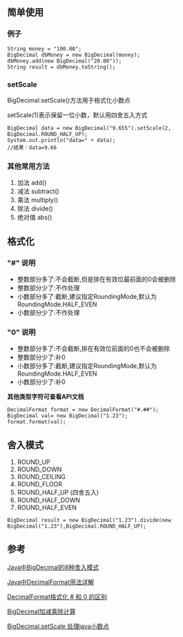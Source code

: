 
 
## 简单使用
### 例子
``````
String money = "100.00";
BigDecimal dbMoney = new BigDecimal(money);
dbMoney.add(new BigDecimal("20.00"));
String result = dbMoney.toString();
``````
### setScale

BigDecimal.setScale()方法用于格式化小数点

setScale(1)表示保留一位小数，默认用四舍五入方式

``````
BigDecimal data = new BigDecimal("9.655").setScale(2, BigDecimal.ROUND_HALF_UP);
System.out.println("data=" + data);
//结果：data=9.66
``````

### 其他常用方法
1. 加法 add()     
1. 减法 subtract()
1. 乘法 multiply()    
1. 除法 divide()    
1. 绝对值 abs()

## 格式化

### "#" 说明
* 整数部分多了:不会截断,但是排在有效位最前面的0会被删除
* 整数部分少了:不作处理
* 小数部分多了:截断,建议指定RoundingMode,默认为RoundingMode.HALF_EVEN
* 小数部分少了:不作处理
### "0" 说明
* 整数部分多了:不会截断,排在有效位前面的0也不会被删除
* 整数部分少了:补0
* 小数部分多了:截断,建议指定RoundingMode,默认为RoundingMode.HALF_EVEN
* 小数部分少了:补0 

**其他类型字符可查看API文档**
``````
DecimalFormat format = new DecimalFormat("#.##");
BigDecimal val= new BigDecimal("1.23");
format.format(val);
``````
## 舍入模式
1. ROUND_UP 
1. ROUND_DOWN 
1. ROUND_CEILING 
1. ROUND_FLOOR 
1. ROUND_HALF_UP (四舍五入)
1. ROUND_HALF_DOWN
1. ROUND_HALF_EVEN 

``````
BigDecimal result = new BigDecimal("1.23").divide(new BigDecimal("1.23"),BigDecimal.ROUND_HALF_UP);
``````

## 参考
[Java中BigDecimal的8种舍入模式](https://blog.csdn.net/u010575112/article/details/81560275)

[Java中DecimalFormat用法详解](https://www.jb51.net/article/135720.htm)

[DecimalFormat格式化 # 和 0 的区别](https://blog.csdn.net/qq_28988969/article/details/97394848)

[BigDecimal加减乘除计算](https://blog.csdn.net/haiyinshushe/article/details/82721234)

[BigDecimal.setScale 处理java小数点](https://blog.csdn.net/ahwr24/article/details/7048724)